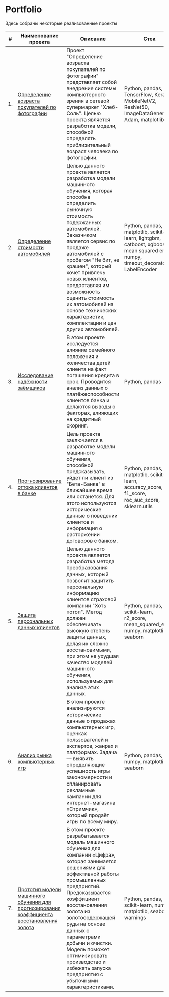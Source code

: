 # Portfolio

Здесь собраны некоторые реализованные проекты

| #    | Наименование проекта                | Описание                                                     | Стек                                                         |
| ---- | ------------------------------------------------------------ | ------------------------------------------------------------ | ------------------------------------------------------------ |
| 1.   | [Определение возраста покупателей по фотографии](https://github.com/PyDataLab/Portfolio/tree/main/age-detection-model) | Проект "Определение возраста покупателей по фотографии" представляет собой внедрение системы компьютерного зрения в сетевой супермаркет "Хлеб-Соль". Целью проекта является разработка модели, способной определять приблизительный возраст человека по фотографии. | Python, pandas, TensorFlow, Keras, MobileNetV2, ResNet50, ImageDataGenerator, Adam, matplotlib |
| 2.   | [Определение стоимости автомобилей](https://github.com/PyDataLab/Portfolio/tree/main/car-price-prediction) | Целью данного проекта является разработка модели машинного обучения, которая способна определить рыночную стоимость подержанных автомобилей. Заказчиком является сервис по продаже автомобилей с пробегом "Не бит, не крашен", который хочет привлечь новых клиентов, предоставляя им возможность оценить стоимость их автомобилей на основе технических характеристик, комплектации и цен других автомобилей. | Python, pandas, matplotlib, scikit-learn, lightgbm, catboost, xgboost, mean squared error, numpy, timeout_decorator, LabelEncoder |
| 3.   | [Исследование надёжности заёмщиков](https://github.com/PyDataLab/Portfolio/tree/main/credit-scoring-analysis) | В этом проекте исследуется влияние семейного положения и количества детей клиента на факт погашения кредита в срок. Проводится анализ данных о платёжеспособности клиентов банка и делаются выводы о факторах, влияющих на кредитный скоринг. | Python, pandas |
| 4.   | [Прогнозирование оттока клиентов в банке](https://github.com/PyDataLab/Portfolio/tree/main/customer-churn-prediction) | Цель проекта заключается в разработке модели машинного обучения, способной предсказывать, уйдет ли клиент из "Бета-Банка" в ближайшее время или останется. Для этого используются исторические данные о поведении клиентов и информация о расторжении договоров с банком. | Python, pandas, matplotlib, scikit-learn, accuracy_score, f1_score, roc_auc_score, sklearn.utils |
| 5.   | [Защита персональных данных клиентов](https://github.com/PyDataLab/Portfolio/tree/main/data-privacy-protection) | Целью данного проекта является разработка метода преобразования данных, который позволит защитить персональную информацию клиентов страховой компании "Хоть потоп". Метод должен обеспечивать высокую степень защиты данных, делая их сложно восстановимыми, при этом не ухудшая качество моделей машинного обучения, используемых для анализа этих данных. | Python, pandas, scikit-learn, r2_score, mean_squared_error, numpy, matplotlib, seaborn |
| 6.   | [Анализ рынка компьютерных игр](https://github.com/PyDataLab/Portfolio/tree/main/game-success-analysis-2017) | В этом проекте анализируются исторические данные о продажах компьютерных игр, оценках пользователей и экспертов, жанрах и платформах. Задача — выявить определяющие успешность игры закономерности и спланировать рекламные кампании для интернет-магазина «Стримчик», который продаёт игры по всему миру. | Python, pandas, numpy, matplotlib, seaborn |
| 7.   | [Прототип модели машинного обучения для прогнозирования коэффициента восстановления золота](https://github.com/PyDataLab/Portfolio/tree/main/gold-recovery-modeling) | В этом проекте разрабатывается модель машинного обучения для компании «Цифра», которая занимается решениями для эффективной работы промышленных предприятий. Предсказывается коэффициент восстановления золота из золотосодержащей руды на основе данных с параметрами добычи и очистки. Модель поможет оптимизировать производство и избежать запуска предприятия с убыточными характеристиками. | Python, pandas, scikit-learn, numpy, matplotlib, seaborn, warnings |
